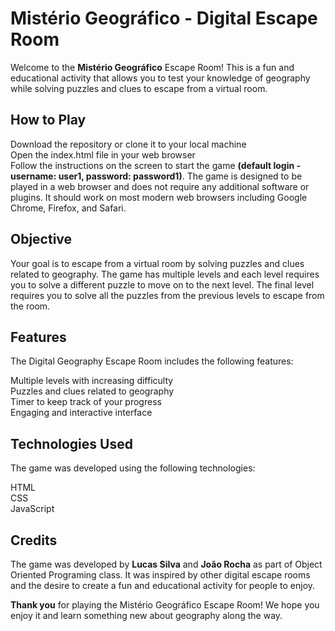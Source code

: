 # Mistério Geográfico - Digital Escape Room

Welcome to the **Mistério Geográfico** Escape Room! This is a fun and educational activity that allows you to test your knowledge of geography while solving puzzles and clues to escape from a virtual room.

## How to Play

Download the repository or clone it to your local machine  
Open the index.html file in your web browser  
Follow the instructions on the screen to start the game **(default login - username: user1, password: password1)**. The game is designed to be played in a web browser and does not require any additional software or plugins. It should work on most modern web browsers including Google Chrome, Firefox, and Safari.

## Objective

Your goal is to escape from a virtual room by solving puzzles and clues related to geography. The game has multiple levels and each level requires you to solve a different puzzle to move on to the next level. The final level requires you to solve all the puzzles from the previous levels to escape from the room.

## Features

The Digital Geography Escape Room includes the following features:

Multiple levels with increasing difficulty  
Puzzles and clues related to geography  
Timer to keep track of your progress  
Engaging and interactive interface

## Technologies Used

The game was developed using the following technologies:

HTML  
CSS  
JavaScript

## Credits

The game was developed by **Lucas Silva** and **João Rocha** as part of Object Oriented Programing class. It was inspired by other digital escape rooms and the desire to create a fun and educational activity for people to enjoy.

**Thank you** for playing the Mistério Geográfico Escape Room! We hope you enjoy it and learn something new about geography along the way.
